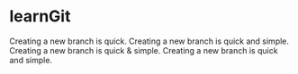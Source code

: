 # learnGit
Creating a new branch is quick.
Creating a new branch is quick and simple.
Creating a new branch is quick & simple.
Creating a new branch is quick and simple.
